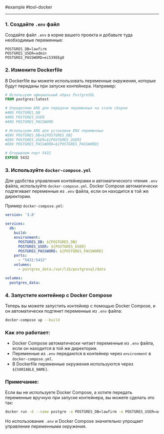#example #tool-docker

---
### 1. Создайте `.env` файл
Создайте файл `.env` в корне вашего проекта и добавьте туда необходимые переменные:

```env
POSTGRES_DB=lawfirm
POSTGRES_USER=admin
POSTGRES_PASSWORD=ei539EEg8
```

### 2. Измените Dockerfile
В Dockerfile вы можете использовать переменные окружения, которые будут переданы при запуске контейнера. Например:

```Dockerfile
# Используем официальный образ PostgreSQL
FROM postgres:latest

# Определяем ARG для передачи переменных на этапе сборки
#ARG POSTGRES_DB
#ARG POSTGRES_USER
#ARG POSTGRES_PASSWORD

# Используем ARG для установки ENV переменных
#ENV POSTGRES_DB=${POSTGRES_DB}
#ENV POSTGRES_USER=${POSTGRES_USER}
#ENV POSTGRES_PASSWORD=${POSTGRES_PASSWORD}

# Открываем порт 5432
EXPOSE 5432
```

### 3. Используйте `docker-compose.yml`
Для удобства управления контейнерами и автоматического чтения `.env` файла, используйте `docker-compose.yml`. Docker Compose автоматически подтягивает переменные из `.env` файла, если он находится в той же директории.

Пример `docker-compose.yml`:

```yaml
version: '3.8'

services:
  db:
    build: .
    environment:
      POSTGRES_DB: ${POSTGRES_DB}
      POSTGRES_USER: ${POSTGRES_USER}
      POSTGRES_PASSWORD: ${POSTGRES_PASSWORD}
    ports:
      - "5432:5432"
    volumes:
      - postgres_data:/var/lib/postgresql/data

volumes:
  postgres_data:
```

### 4. Запустите контейнер с Docker Compose
Теперь вы можете запустить контейнер с помощью Docker Compose, и он автоматически подтянет переменные из `.env` файла:

```bash
docker-compose up --build
```

### Как это работает:
- Docker Compose автоматически читает переменные из `.env` файла, если он находится в той же директории.
- Переменные из `.env` передаются в контейнер через `environment` в `docker-compose.yml`.
- В Dockerfile переменные окружения используются через `${VARIABLE_NAME}`.

### Примечание:
Если вы не используете Docker Compose, а хотите передать переменные вручную при запуске контейнера, вы можете сделать это так:

```bash
docker run -d --name postgre -e POSTGRES_DB=lawfirm -e POSTGRES_USER=admin -e POSTGRES_PASSWORD=ei539EEg8 -p 5432:5432 postgre
```

Но использование `.env` и Docker Compose значительно упрощает управление переменными окружения.